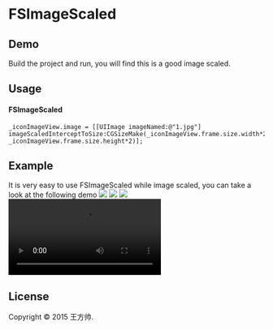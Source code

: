 FSImageScaled
=============

## Demo

Build the project and run, you will find this is a good image scaled.

## Usage
#### FSImageScaled 
    _iconImageView.image = [[UIImage imageNamed:@"1.jpg"] imageScaledInterceptToSize:CGSizeMake(_iconImageView.frame.size.width*2, _iconImageView.frame.size.height*2)];  

## Example
It is very easy to use FSImageScaled while image scaled, you can take a look at the following demo
<img src = "http://7x2w39.com1.z0.glb.clouddn.com/FSImageScaled_SourceImage.jpg" />
<img src = "http://7x2w39.com1.z0.glb.clouddn.com/FSImageScaled_Xib.png" />
<img src = "http://7x2w39.com1.z0.glb.clouddn.com/FSImageScaled_Example.png" />
<video src="http://7x2w39.com1.z0.glb.clouddn.com/FSGestureRecognizer.gif" controls="controls" />

## License
Copyright © 2015 王方帅.
